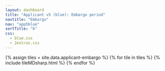 ```yaml
---
layout: dashboard
title: "Applicant v5 (blue): Embargo period"
navtitle: "Embargo"
nav: "app5blue"
sortTitle: "b"
css:
  - blue.css
  - 2extras.css
---
```


{% assign tiles = site.data.applicant-embargo  %}
{% for tile in tiles %}
  {% include tileMDsharp.html %}
{% endfor %}
